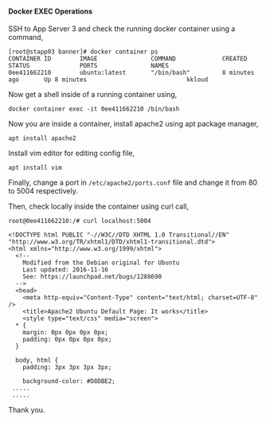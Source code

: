 #### Docker EXEC Operations

SSH to App Server 3 and check the running docker container using a command,

    [root@stapp03 banner]# docker container ps
    CONTAINER ID        IMAGE               COMMAND             CREATED             STATUS              PORTS               NAMES
    0ee411662210        ubuntu:latest       "/bin/bash"         8 minutes ago       Up 8 minutes                            kkloud

Now get a shell inside of a running container using, 

    docker container exec -it 0ee411662210 /bin/bash

Now you are inside a container, install apache2 using apt package manager,

    apt install apache2

Install vim editor for editing config file,

    apt install vim

Finally, change a port in `/etc/apache2/ports.conf` file and change it from 80 to 5004 respectively.

Then, check locally inside the container using curl call,

    root@0ee411662210:/# curl localhost:5004

    <!DOCTYPE html PUBLIC "-//W3C//DTD XHTML 1.0 Transitional//EN" "http://www.w3.org/TR/xhtml1/DTD/xhtml1-transitional.dtd">
    <html xmlns="http://www.w3.org/1999/xhtml">
      <!--
        Modified from the Debian original for Ubuntu
        Last updated: 2016-11-16
        See: https://launchpad.net/bugs/1288690
      -->
      <head>
        <meta http-equiv="Content-Type" content="text/html; charset=UTF-8" />
        <title>Apache2 Ubuntu Default Page: It works</title>
        <style type="text/css" media="screen">
      * {
        margin: 0px 0px 0px 0px;
        padding: 0px 0px 0px 0px;
      }

      body, html {
        padding: 3px 3px 3px 3px;

        background-color: #D8DBE2;
     .....
     .....

Thank you.
